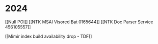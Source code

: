 # 2024
[[Null POI]]
[[NTK MSAI Visored Bat 0165644]]
[[NTK Doc Parser Service 456105557]]

[[Mimir index build availability drop - TDF]]